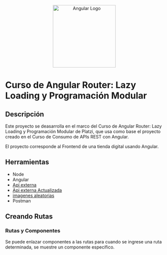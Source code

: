 <p align="center">
  <a href="http://angular/" target="blank"><img src="https://angular.io/assets/images/logos/angular/angular.svg" width="200" alt="Angular Logo" /></a>
</p>

# Curso de Angular Router: Lazy Loading y Programación Modular

## Descripción

Este proyecto se deasarrolla en el marco del Curso de Angular Router: Lazy Loading y Programación Modular de Platzi, que usa como base el proyecto creado en el Curso de Consumo de APIs REST con Angular.

El proyecto corresponde al Frontend de una tienda digital usando Angular.

## Herramientas

- Node
- Angular
- [Api externa](https://young-sands-07814.herokuapp.com/api/products)
- [Api externa Actualizada](https://fakeapi.platzi.com/en/rest/users)
- [imagenes aleatorias](https://placeimg.com/640/480/any)
- Postman

## Creando Rutas

### Rutas y Componentes
Se puede enlazar componentes a las rutas para cuando se ingrese una ruta determinada, se muestre un componente específico.

